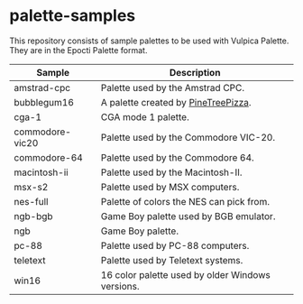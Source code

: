 # palette-samples
This repository consists of sample palettes to be used with Vulpica Palette. They are in the Epocti Palette format.

| Sample | Description |
| -------- | -------- |
| amstrad-cpc | Palette used by the Amstrad CPC. |
| bubblegum16 | A palette created by [PineTreePizza](https://twitter.com/PineTreePizza). |
| cga-1 | CGA mode 1 palette. |
| commodore-vic20 | Palette used by the Commodore VIC-20. |
| commodore-64 | Palette used by the Commodore 64. |
| macintosh-ii | Palette used by the Macintosh-II. |
| msx-s2 | Palette used by MSX computers. |
| nes-full | Palette of colors the NES can pick from. |
| ngb-bgb | Game Boy palette used by BGB emulator. |
| ngb | Game Boy palette. |
| pc-88 | Palette used by PC-88 computers. |
| teletext | Palette used by Teletext systems. |
| win16 | 16 color palette used by older Windows versions. |
